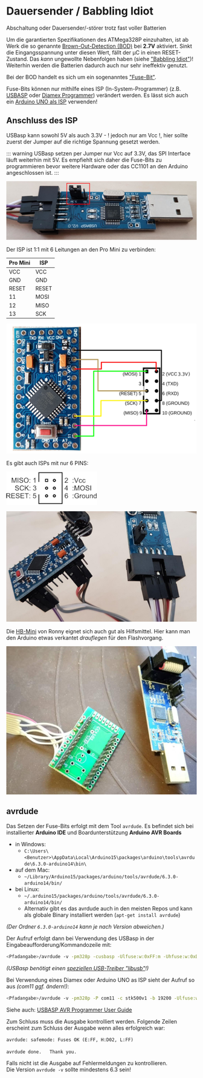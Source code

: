 # Dauersender / Babbling Idiot

Abschaltung oder Dauersender/-störer trotz fast voller Batterien

Um die garantierten Spezifikationen des ATMega328P einzuhalten, ist ab Werk die so genannte 
[Brown-Out-Detection (BOD)](https://www.mikrocontroller.net/articles/Brownout) bei **2.7V** aktiviert. 
Sinkt die Eingangsspannung unter diesen Wert, fällt der µC in einen RESET-Zustand. 
Das _kann_ ungewollte Nebenfolgen haben 
(siehe ["Babbling Idiot"](https://github.com/TomMajor/AskSinPP_Examples/tree/master/Info/Babbling%20Idiot%20Protection))!
Weiterhin werden die Batterien dadurch auch nur sehr ineffektiv genutzt.

Bei der BOD handelt es sich um ein sogenanntes ["Fuse-Bit"](https://de.wikipedia.org/wiki/Fuse-Bit).

Fuse-Bits können nur mithilfe eines ISP (In-System-Programmer) 
(z.B. [USBASP](https://www.ebay.de/i/232496093834) oder 
[Diamex Programmer](https://www.diamex.de/dxshop/USB-ISP-Programmer-fuer-Atmel-AVR-Rev2)) 
verändert werden. Es lässt sich auch ein 
[Arduino UNO als ISP](https://www.arduino.cc/en/Tutorial/ArduinoISP) verwenden!


## Anschluss des ISP

USBasp kann sowohl 5V als auch 3.3V - ! jedoch nur am Vcc !, hier sollte zuerst der Jumper auf die richtige Spannung gesetzt werden.

::: warning
USBasp setzen per Jumper nur Vcc auf 3.3V, das SPI Interface läuft weiterhin mit 5V.
Es empfiehlt sich daher die Fuse-Bits zu programmieren bevor weitere Hardware oder das CC1101 an den Arduino angeschlossen ist.
::: 

![usb-asp Spannung Jumper](./images/usbavp-jumper.jpg)

Der ISP ist 1:1 mit 6 Leitungen an den Pro Mini zu verbinden:

| Pro Mini | ISP |
|----|----|
| VCC | VCC |
| GND  | GND |
| RESET | RESET |
| 11 | MOSI |
| 12 | MISO |
| 13 | SCK |

![usb-asp Verdrahtung](./images/usbasp-wiring.jpg)

Es gibt auch ISPs mit nur 6 PINS:

![isp 6-pin](./images/isp-6-pinout.png)

![usb-asp Jumperwire](./images/usb-asp-jumperwire.jpg)

Die [HB-Mini](https://github.com/ronnythomas/HB-Mini) von Ronny eignet sich auch gut als Hilfsmittel.
Hier kann man den Arduino etwas verkantet _drauflegen_ für den Flashvorgang.

![usb-avr-pcb-mini](./images/usb-avr-pcb-mini.jpg)


## avrdude

Das Setzen der Fuse-Bits erfolgt mit dem Tool `avrdude`.
Es befindet sich bei installierter **Arduino IDE** und Boardunterstützung **Arduino AVR Boards** 
- in Windows:
  - `C:\Users\<Benutzer>\AppData\Local\Arduino15\packages\arduino\tools\avrdude\6.3.0-arduino14\bin\`
- auf dem Mac:
  - `~/Library/Arduino15/packages/arduino/tools/avrdude/6.3.0-arduino14/bin/`
- bei Linux:
  - `~/.arduino15/packages/arduino/tools/avrdude/6.3.0-arduino14/bin/`
  - Alternativ gibt es das avrdude auch in den meisten Repos und kann als globale Binary installiert werden (`apt-get install avrdude`)

_(Der Ordner `6.3.0-arduino14` kann je nach Version abweichen.)_

Der Aufruf erfolgt dann bei Verwendung des USBasp in der Eingabeaufforderung/Kommandozeile mit:
```bash
<Pfadangabe>/avrdude -v -pm328p -cusbasp -Ulfuse:w:0xFF:m -Uhfuse:w:0xD2:m -Uefuse:w:0xFF:m
```

_(USBasp benötigt einen [speziellen USB-Treiber "libusb"](http://zadig.akeo.ie)!)_

Bei Verwendung eines Diamex oder Arduino UNO as ISP sieht der Aufruf so aus _(com11 ggf. ändern!)_:
```bash
<Pfadangabe>/avrdude -v -pm328p -P com11 -c stk500v1 -b 19200 -Ulfuse:w:0xFF:m -Uhfuse:w:0xD2:m -Uefuse:w:0xFF:m
```

Siehe auch: [USBASP AVR Programmer User Guide](http://eecs.oregonstate.edu/education/docs/ece375/USBASP-UG.pdf)


Zum Schluss muss die Ausgabe kontrolliert werden. Folgende Zeilen erscheint zum Schluss der Ausgabe
wenn alles erfolgreich war:

```
avrdude: safemode: Fuses OK (E:FF, H:D02, L:FF)

avrdude done.   Thank you.
```

Falls nicht ist die Ausgabe auf Fehlermeldungen zu kontrollieren.  
Die Version `avrdude -v` sollte mindestens 6.3 sein!
